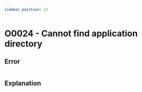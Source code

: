 ```yaml
---
sidebar_position: 24
---
```


# O0024 - Cannot find application directory

## Error

```erlang
```

## Explanation
